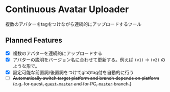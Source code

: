 # Continuous Avatar Uploader

複数のアバターをtagをつけながら連続的にアップロードするツール

## Planned Features

- [x] 複数のアバターを連続的にアップロードする
- [x] アバターの説明をバージョン名に合わせて更新する。例えば `(v1)` -> `(v2)` のような形で。
- [x] 設定可能な前置詞/後置詞をつけてgitのtag付を自動的に行う
- [ ] ~~Automatically switch target platform and branch depends on platform (e.g. for quest, `quest-master` and for PC, `master` branch.)~~

